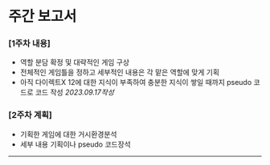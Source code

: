 # 주간 보고서
  
### [1주차 내용]
- 역할 분담 확정 및 대략적인 게임 구상
- 전체적인 게임틀을 정하고 세부적인 내용은 각 맡은 역할에 맞게 기획
- 아직 다이렉트X 12에 대한 지식이 부족하여 충분한 지식이 쌓일 때까지 pseudo 코드로 코드 작성
_2023.09.17작성_

### [2주차 계획]
- 기획한 게임에 대한 거시환경분석
- 세부 내용 기획이나 pseudo 코드장석
---

